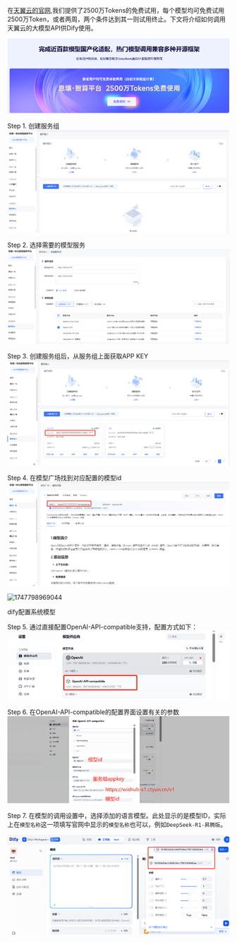 
在[天翼云的官网](https://www.ctyun.cn/act/xirang/deepseek),我们提供了2500万Tokens的免费试用，每个模型均可免费试用2500万Token，或者两周，两个条件达到其一则试用终止。下文将介绍如何调用天翼云的大模型API供Dify使用。


![天翼云大模型试用页面](./images/Pasted%20image%2020250521140616.png)

Step 1. 创建服务组
![创建服务组](./images/Pasted%20image%2020250521140855.png)


Step 2. 选择需要的模型服务
![选择模型服务](./images/Pasted%20image%2020250521140919.png)

Step 3.  创建服务组后，从服务组上面获取APP KEY
![获取APP KEY](./images/Pasted%20image%2020250521140942.png)

Step 4. 在模型广场找到对应配置的模型id
![查找模型ID](./images/Pasted%20image%2020250521140957.png)

![1747798969044](file:////Users/xiaowangzi/Library/Group%20Containers/UBF8T346G9.Office/TemporaryItems/msohtmlclip/clip_image010.jpg)

dify配置系统模型

Step 5. 通过直接配置OpenAI-API-compatible支持，配置方式如下：
![配置OpenAI-API-compatible](./images/Pasted%20image%2020250521141009.png)

Step 6. 在OpenAI-API-compatible的配置界面设置有关的参数
![设置API参数](./images/Pasted%20image%2020250521141015.png)

Step 7. 在模型的调用设置中，选择添加的语言模型。此处显示的是模型ID，实际上在`模型名称`这一项填写官网中显示的`模型名称`也可以，例如`DeepSeek-R1-昇腾版`。

![选择语言模型](./images/Pasted%20image%2020250521141021.png)